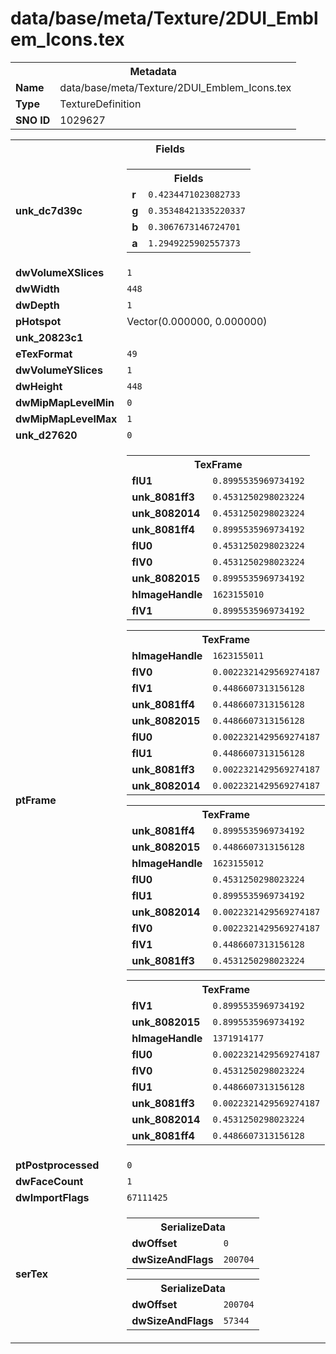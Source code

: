 <h1>data/base/meta/Texture/2DUI_Emblem_Icons.tex</h1><table><tr><th colspan="100%">Metadata</th></tr><tr><td><b>Name</b></td><td>data/base/meta/Texture/2DUI_Emblem_Icons.tex</td></tr><tr><td><b>Type</b></td><td>TextureDefinition</td></tr><tr><td><b>SNO ID</b></td><td>1029627</td></tr></table>

<table><tr><th colspan="100%">Fields</th></tr><tr><td><b>unk_dc7d39c</b></td><td><table><tr><th colspan="100%">Fields</th></tr><tr><td><b>r</b></td><td><code>0.4234471023082733</code></td></tr><tr><td><b>g</b></td><td><code>0.35348421335220337</code></td></tr><tr><td><b>b</b></td><td><code>0.3067673146724701</code></td></tr><tr><td><b>a</b></td><td><code>1.2949225902557373</code></td></tr></table>

</td></tr><tr><td><b>dwVolumeXSlices</b></td><td><code>1</code></td></tr><tr><td><b>dwWidth</b></td><td><code>448</code></td></tr><tr><td><b>dwDepth</b></td><td><code>1</code></td></tr><tr><td><b>pHotspot</b></td><td>Vector(0.000000, 0.000000)</td></tr><tr><td><b>unk_20823c1</b></td><td></td></tr><tr><td><b>eTexFormat</b></td><td><code>49</code></td></tr><tr><td><b>dwVolumeYSlices</b></td><td><code>1</code></td></tr><tr><td><b>dwHeight</b></td><td><code>448</code></td></tr><tr><td><b>dwMipMapLevelMin</b></td><td><code>0</code></td></tr><tr><td><b>dwMipMapLevelMax</b></td><td><code>1</code></td></tr><tr><td><b>unk_d27620</b></td><td><code>0</code></td></tr><tr><td><b>ptFrame</b></td><td><table><tr><th colspan="100%">TexFrame</th></tr><tr><td><b>flU1</b></td><td><code>0.8995535969734192</code></td></tr><tr><td><b>unk_8081ff3</b></td><td><code>0.4531250298023224</code></td></tr><tr><td><b>unk_8082014</b></td><td><code>0.4531250298023224</code></td></tr><tr><td><b>unk_8081ff4</b></td><td><code>0.8995535969734192</code></td></tr><tr><td><b>flU0</b></td><td><code>0.4531250298023224</code></td></tr><tr><td><b>flV0</b></td><td><code>0.4531250298023224</code></td></tr><tr><td><b>unk_8082015</b></td><td><code>0.8995535969734192</code></td></tr><tr><td><b>hImageHandle</b></td><td><code>1623155010</code></td></tr><tr><td><b>flV1</b></td><td><code>0.8995535969734192</code></td></tr></table>


<table><tr><th colspan="100%">TexFrame</th></tr><tr><td><b>hImageHandle</b></td><td><code>1623155011</code></td></tr><tr><td><b>flV0</b></td><td><code>0.0022321429569274187</code></td></tr><tr><td><b>flV1</b></td><td><code>0.4486607313156128</code></td></tr><tr><td><b>unk_8081ff4</b></td><td><code>0.4486607313156128</code></td></tr><tr><td><b>unk_8082015</b></td><td><code>0.4486607313156128</code></td></tr><tr><td><b>flU0</b></td><td><code>0.0022321429569274187</code></td></tr><tr><td><b>flU1</b></td><td><code>0.4486607313156128</code></td></tr><tr><td><b>unk_8081ff3</b></td><td><code>0.0022321429569274187</code></td></tr><tr><td><b>unk_8082014</b></td><td><code>0.0022321429569274187</code></td></tr></table>


<table><tr><th colspan="100%">TexFrame</th></tr><tr><td><b>unk_8081ff4</b></td><td><code>0.8995535969734192</code></td></tr><tr><td><b>unk_8082015</b></td><td><code>0.4486607313156128</code></td></tr><tr><td><b>hImageHandle</b></td><td><code>1623155012</code></td></tr><tr><td><b>flU0</b></td><td><code>0.4531250298023224</code></td></tr><tr><td><b>flU1</b></td><td><code>0.8995535969734192</code></td></tr><tr><td><b>unk_8082014</b></td><td><code>0.0022321429569274187</code></td></tr><tr><td><b>flV0</b></td><td><code>0.0022321429569274187</code></td></tr><tr><td><b>flV1</b></td><td><code>0.4486607313156128</code></td></tr><tr><td><b>unk_8081ff3</b></td><td><code>0.4531250298023224</code></td></tr></table>


<table><tr><th colspan="100%">TexFrame</th></tr><tr><td><b>flV1</b></td><td><code>0.8995535969734192</code></td></tr><tr><td><b>unk_8082015</b></td><td><code>0.8995535969734192</code></td></tr><tr><td><b>hImageHandle</b></td><td><code>1371914177</code></td></tr><tr><td><b>flU0</b></td><td><code>0.0022321429569274187</code></td></tr><tr><td><b>flV0</b></td><td><code>0.4531250298023224</code></td></tr><tr><td><b>flU1</b></td><td><code>0.4486607313156128</code></td></tr><tr><td><b>unk_8081ff3</b></td><td><code>0.0022321429569274187</code></td></tr><tr><td><b>unk_8082014</b></td><td><code>0.4531250298023224</code></td></tr><tr><td><b>unk_8081ff4</b></td><td><code>0.4486607313156128</code></td></tr></table>


</td></tr><tr><td><b>ptPostprocessed</b></td><td><code>0</code></td></tr><tr><td><b>dwFaceCount</b></td><td><code>1</code></td></tr><tr><td><b>dwImportFlags</b></td><td><code>67111425</code></td></tr><tr><td><b>serTex</b></td><td><table><tr><th colspan="100%">SerializeData</th></tr><tr><td><b>dwOffset</b></td><td><code>0</code></td></tr><tr><td><b>dwSizeAndFlags</b></td><td><code>200704</code></td></tr></table>


<table><tr><th colspan="100%">SerializeData</th></tr><tr><td><b>dwOffset</b></td><td><code>200704</code></td></tr><tr><td><b>dwSizeAndFlags</b></td><td><code>57344</code></td></tr></table>


</td></tr></table>

